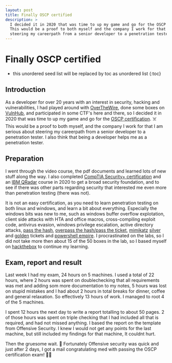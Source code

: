 ```yaml
---
layout: post
title: Finally OSCP certified
description: >
  I decided it in 2020 that was time to up my game and go for the OSCP certification.️
  This would be a proof to both myself and the company I work for that I am serious about 
  steering my careerpath from a senior developer to a penetration tester.
---
```

# Finally OSCP certified
* this unordered seed list will be replaced by toc as unordered list
{:toc}
## Introduction
As a developer for over 20 years with an interest in security, hacking and vulnerabilities,
I had played around with [OverTheWire](https://overthewire.org/wargames/), done some boxes on
[VulnHub](https://www.vulnhub.com/), and participated in some CTF's here and there,
so I decided it in 2020 that was time to up my game and go for the [OSCP certification](https://www.offensive-security.com/pwk-oscp/). ☠️
This would be a proof to both myself, and the company I work for that I am serious about 
steering my careerpath from a senior developer to a penetration tester.
I also think that being a developer helps me as a penetration tester.

## Preparation
I went through the video course, the pdf documents and learned lots of new stuff along the way.
I also completed [CompTIA Security+ certification](https://www.comptia.org/certifications/security) and an [IBM QRadar](https://www.ibm.com/security/security-intelligence/qradar) course in 2020 to get a broad security foundation, 
and to see if there was other parts regarding security that interested me even more than penetration testing (there was not).

It is not an easy certification, as you need to learn penetration testing on both linux and windows,
and learn a bit about everything. Especially the windows bits was new to me,
such as windows buffer overflow explotation, client side attacks with HTA and office macros,
cross-compiling exploit code, antivirus evasion, windows privilege escalation, 
active directory attacks, [pass the hash](https://en.wikipedia.org/wiki/Pass_the_hash), 
[overpass the hash/pass the ticket](https://www.hackingarticles.in/lateral-movement-over-pass-the-hash/), 
[mimikatz](https://github.com/gentilkiwi/mimikatz/wiki) 
[silver](https://adsecurity.org/?p=2011) and [golden](https://adsecurity.org/?p=1640) tickets and [powershell empire](https://www.powershellempire.com/).
I procrastinated on the labs, so I did not take more then about 15 of the 50 boxes
in the lab, so I based myself on [hackthebox](https://www.hackthebox.eu/) to continue my learning.

## Exam, report and result
Last week I had my exam, 24 hours on 5 machines. 
I used a total of 22 hours, where 2 hours was spent on doublechecking that all requirements was met
and adding som more documentation to my notes, 5 hours was lost on stupid mistakes and I had about 2 hours
in total breaks for dinner, coffee and general relaxation. So effectively 13 hours of work.
I managed to root 4 of the 5 machines.

I spent 12 hours the next day to write a report totalling to about 50 pages. 
2 of those hours was spent on triple checking that I had included all that is required, and had not missed anything.
I based the report on the template from Offensive Security. 
I knew I would not get any points for the last machine, but still included my findings for that machine,
It couldnt hurt.

Then the gruesome wait. 🥶
Fortunately Offensive security was quick and just after 2 days, I got a mail
congratulating med with passing the OSCP certification exam! 🥳🤩